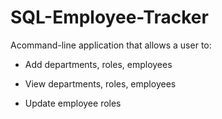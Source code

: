 # SQL-Employee-Tracker

Acommand-line application that allows a user to:

  * Add departments, roles, employees

  * View departments, roles, employees

  * Update employee roles
